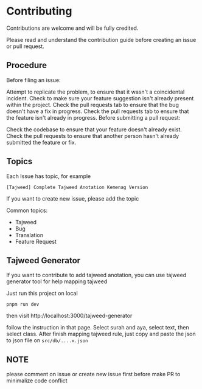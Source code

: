 # Contributing
Contributions are welcome and will be fully credited.

Please read and understand the contribution guide before creating an issue or pull request.

## Procedure
Before filing an issue:

Attempt to replicate the problem, to ensure that it wasn't a coincidental incident.
Check to make sure your feature suggestion isn't already present within the project.
Check the pull requests tab to ensure that the bug doesn't have a fix in progress.
Check the pull requests tab to ensure that the feature isn't already in progress.
Before submitting a pull request:

Check the codebase to ensure that your feature doesn't already exist.
Check the pull requests to ensure that another person hasn't already submitted the feature or fix.

## Topics

Each Issue has topic, for example

`[Tajweed] Complete Tajweed Anotation Kemenag Version`

If you want to create new issue, please add the topic

Common topics:
- Tajweed
- Bug
- Translation
- Feature Request

## Tajweed Generator
If you want to contribute to add tajweed anotation, you can use tajweed generator tool for help mapping tajweed

Just run this project on local

`pnpm run dev`

then visit http://localhost:3000/tajweed-generator

follow the instruction in that page. Select surah and aya, select text, then select class. After finish mapping tajweed rule, just copy and paste the json to json file on `src/db/....x.json`

## NOTE
please comment on issue or create new issue first before make PR to minimalize code conflict